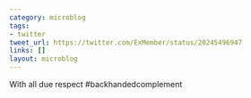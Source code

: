 ```yaml
---
category: microblog
tags:
- twitter
tweet_url: https://twitter.com/ExMember/status/20245496947
links: []
layout: microblog
---
```

With all due respect #backhandedcomplement
